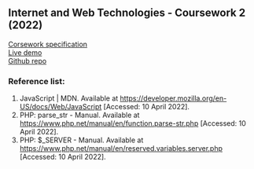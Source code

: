 ## Internet and Web Technologies - Coursework 2 (2022)

[Corsework specification](https://www.dcs.bbk.ac.uk/~ptw/teaching/IWT/2022/coursework/cw2-2022.html)  
[Live demo](https://titan.dcs.bbk.ac.uk/~vprasa03/iwt/cw2/)  
[Github repo](https://github.com/vprasa03/iwt-cw2)  
  
### Reference list:  
1. JavaScript | MDN. Available at https://developer.mozilla.org/en-US/docs/Web/JavaScript [Accessed: 10 April 2022].
2. PHP: parse_str - Manual. Available at https://www.php.net/manual/en/function.parse-str.php [Accessed: 10 April 2022].
3. PHP: $_SERVER - Manual. Available at https://www.php.net/manual/en/reserved.variables.server.php [Accessed: 10 April 2022].
